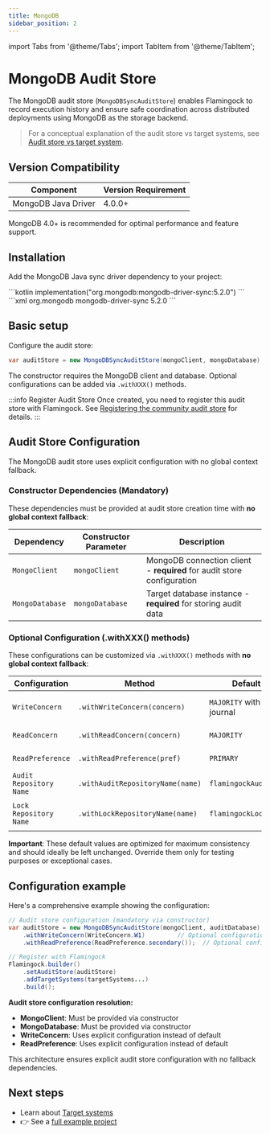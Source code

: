 ```yaml
---
title: MongoDB
sidebar_position: 2
---
```


import Tabs from '@theme/Tabs';
import TabItem from '@theme/TabItem';

# MongoDB Audit Store

The MongoDB audit store (`MongoDBSyncAuditStore`) enables Flamingock to record execution history and ensure safe coordination across distributed deployments using MongoDB as the storage backend.

> For a conceptual explanation of the audit store vs target systems, see [Audit store vs target system](../../get-started/audit-store-vs-target-system.md).

## Version Compatibility

| Component | Version Requirement |
|-----------|-------------------|
| MongoDB Java Driver | 4.0.0+ |

MongoDB 4.0+ is recommended for optimal performance and feature support.

## Installation

Add the MongoDB Java sync driver dependency to your project:

<Tabs groupId="gradle_maven">
  <TabItem value="gradle" label="Gradle" default>
```kotlin
implementation("org.mongodb:mongodb-driver-sync:5.2.0")
```
  </TabItem>
  <TabItem value="maven" label="Maven">
```xml
<dependency>
    <groupId>org.mongodb</groupId>
    <artifactId>mongodb-driver-sync</artifactId>
    <version>5.2.0</version> <!-- 4.0.0+ supported -->
</dependency>
```
  </TabItem>
</Tabs>

## Basic setup

Configure the audit store:

```java
var auditStore = new MongoDBSyncAuditStore(mongoClient, mongoDatabase);
```

The constructor requires the MongoDB client and database. Optional configurations can be added via `.withXXX()` methods.

:::info Register Audit Store
Once created, you need to register this audit store with Flamingock. See [Registering the community audit store](../introduction.md#registering-the-community-audit-store) for details.
:::

## Audit Store Configuration

The MongoDB audit store uses explicit configuration with no global context fallback.

### Constructor Dependencies (Mandatory)

These dependencies must be provided at audit store creation time with **no global context fallback**:

| Dependency | Constructor Parameter | Description |
|------------|----------------------|-------------|
| `MongoClient` | `mongoClient` | MongoDB connection client - **required** for audit store configuration |
| `MongoDatabase` | `mongoDatabase` | Target database instance - **required** for storing audit data |

### Optional Configuration (.withXXX() methods)

These configurations can be customized via `.withXXX()` methods with **no global context fallback**:

| Configuration | Method | Default | Description |
|---------------|--------|---------|-------------|
| `WriteConcern` | `.withWriteConcern(concern)` | `MAJORITY` with journal | Write acknowledgment level |
| `ReadConcern` | `.withReadConcern(concern)` | `MAJORITY` | Read isolation level |
| `ReadPreference` | `.withReadPreference(pref)` | `PRIMARY` | Server selection for reads |
| `Audit Repository Name` | `.withAuditRepositoryName(name)` | `flamingockAuditLog` | Collection name for audit entries |
| `Lock Repository Name` | `.withLockRepositoryName(name)` | `flamingockLock` | Collection name for distributed locks |

**Important**: These default values are optimized for maximum consistency and should ideally be left unchanged. Override them only for testing purposes or exceptional cases.

## Configuration example

Here's a comprehensive example showing the configuration:

```java
// Audit store configuration (mandatory via constructor)
var auditStore = new MongoDBSyncAuditStore(mongoClient, auditDatabase)
    .withWriteConcern(WriteConcern.W1)         // Optional configuration
    .withReadPreference(ReadPreference.secondary());  // Optional configuration

// Register with Flamingock
Flamingock.builder()
    .setAuditStore(auditStore)
    .addTargetSystems(targetSystems...)
    .build();
```

**Audit store configuration resolution:**
- **MongoClient**: Must be provided via constructor
- **MongoDatabase**: Must be provided via constructor
- **WriteConcern**: Uses explicit configuration instead of default
- **ReadPreference**: Uses explicit configuration instead of default

This architecture ensures explicit audit store configuration with no fallback dependencies.




## Next steps

- Learn about [Target systems](../../target-systems/introduction.md)  
- 👉 See a [full example project](https://github.com/flamingock/flamingock-examples/tree/master/mongodb)  
